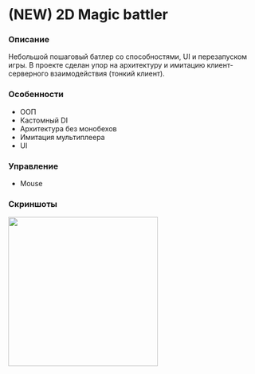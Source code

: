 # (NEW) 2D Magic battler

### Описание
Небольшой пошаговый батлер со способностями, UI и перезапуском игры. В проекте сделан упор на архитектуру и имитацию клиент-серверного взаимодействия (тонкий клиент).

### Особенности
- ООП
- Кастомный DI
- Архитектура без монобехов
- Имитация мультиплеера
- UI

### Управление
- Mouse

### Скриншоты
<img src="Assets\_project\Art\Screenshots\Screenshot.png" width="300">
